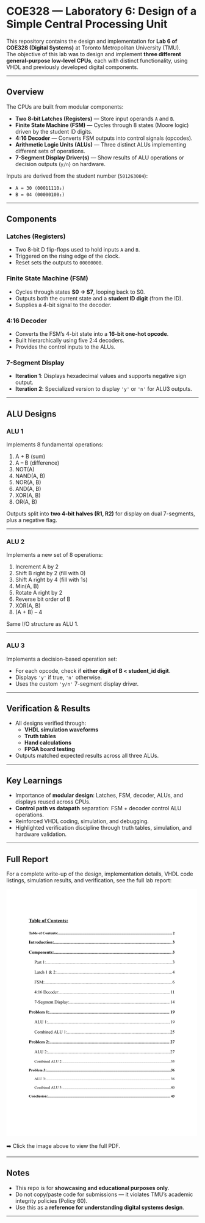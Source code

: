 # COE328 — Laboratory 6: Design of a Simple Central Processing Unit

This repository contains the design and implementation for **Lab 6 of COE328 (Digital Systems)** at Toronto Metropolitan University (TMU).  
The objective of this lab was to design and implement **three different general-purpose low-level CPUs**, each with distinct functionality, using VHDL and previously developed digital components.

---

## Overview

The CPUs are built from modular components:
- **Two 8-bit Latches (Registers)** — Store input operands `A` and `B`.
- **Finite State Machine (FSM)** — Cycles through 8 states (Moore logic) driven by the student ID digits.
- **4:16 Decoder** — Converts FSM outputs into control signals (opcodes).
- **Arithmetic Logic Units (ALUs)** — Three distinct ALUs implementing different sets of operations.
- **7-Segment Display Driver(s)** — Show results of ALU operations or decision outputs (`y/n`) on hardware.

Inputs are derived from the student number (`501263004`):  
- `A = 30 (00011110₂)`  
- `B = 04 (00000100₂)`  

---

## Components

### Latches (Registers)
- Two 8-bit D flip-flops used to hold inputs `A` and `B`.
- Triggered on the rising edge of the clock.
- Reset sets the outputs to `00000000`.

### Finite State Machine (FSM)
- Cycles through states **S0 → S7**, looping back to S0.
- Outputs both the current state and a **student ID digit** (from the ID).
- Supplies a 4-bit signal to the decoder.

### 4:16 Decoder
- Converts the FSM’s 4-bit state into a **16-bit one-hot opcode**.
- Built hierarchically using five 2:4 decoders.
- Provides the control inputs to the ALUs.

### 7-Segment Display
- **Iteration 1**: Displays hexadecimal values and supports negative sign output.  
- **Iteration 2**: Specialized version to display `'y'` or `'n'` for ALU3 outputs.

---

## ALU Designs

### **ALU 1**
Implements 8 fundamental operations:
1. A + B (sum)  
2. A – B (difference)  
3. NOT(A)  
4. NAND(A, B)  
5. NOR(A, B)  
6. AND(A, B)  
7. XOR(A, B)  
8. OR(A, B)  

Outputs split into **two 4-bit halves (R1, R2)** for display on dual 7-segments, plus a negative flag.

---

### **ALU 2**
Implements a new set of 8 operations:
1. Increment A by 2  
2. Shift B right by 2 (fill with 0)  
3. Shift A right by 4 (fill with 1s)  
4. Min(A, B)  
5. Rotate A right by 2  
6. Reverse bit order of B  
7. XOR(A, B)  
8. (A + B) – 4  

Same I/O structure as ALU 1.

---

### **ALU 3**
Implements a decision-based operation set:  
- For each opcode, check if **either digit of B < student_id digit**.  
- Displays `'y'` if true, `'n'` otherwise.  
- Uses the custom `'y/n'` 7-segment display driver.

---

## Verification & Results
- All designs verified through:
  - **VHDL simulation waveforms**
  - **Truth tables**
  - **Hand calculations**
  - **FPGA board testing**
- Outputs matched expected results across all three ALUs.

---

## Key Learnings
- Importance of **modular design**: Latches, FSM, decoder, ALUs, and displays reused across CPUs.
- **Control path vs datapath** separation: FSM + decoder control ALU operations.
- Reinforced VHDL coding, simulation, and debugging.
- Highlighted verification discipline through truth tables, simulation, and hardware validation.

---

## Full Report

For a complete write-up of the design, implementation details, VHDL code listings, simulation results, and verification, see the full lab report:

[![Report Preview](./report_preview.png)](./COE328%20Lab%206%20Report%20~%20Hassan%20Elshikh.pdf)

➡️ Click the image above to view the full PDF.

---

## Notes
- This repo is for **showcasing and educational purposes only**.  
- Do not copy/paste code for submissions — it violates TMU’s academic integrity policies (Policy 60).  
- Use this as a **reference for understanding digital systems design**.

---
